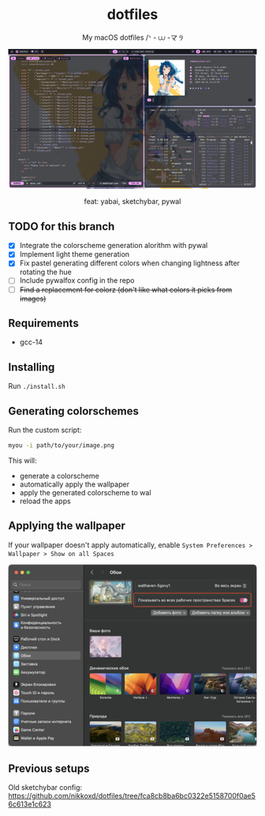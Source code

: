 <h1 align="center">dotfiles</h1>
<p align="center">My macOS dotfiles /ᐠ - ⩊ -マ Ⳋ</p>

![Screenshot](screenshot.png)

<p align="center">feat: yabai, sketchybar, pywal</p>

## TODO for this branch
- [x] Integrate the colorscheme generation alorithm with pywal
- [x] Implement light theme generation
- [x] Fix pastel generating different colors when changing lightness after rotating the hue
- [ ] Include pywalfox config in the repo
- [ ] ~~Find a replacement for colorz (don't like what colors it picks from images)~~

## Requirements
- gcc-14

## Installing
Run `./install.sh`

## Generating colorschemes
Run the custom script:
```bash
myou -i path/to/your/image.png
```
This will:
- generate a colorscheme
- automatically apply the wallpaper
- apply the generated colorscheme to wal
- reload the apps

## Applying the wallpaper
If your wallpaper doesn't apply automatically,
enable `System Preferences > Wallpaper > Show on all Spaces`

![Applying the wallpaper](applying-the-wallpaper.png)

## Previous setups
Old sketchybar config: https://github.com/nikkoxd/dotfiles/tree/fca8cb8ba6bc0322e5158700f0ae56c613e1c623
